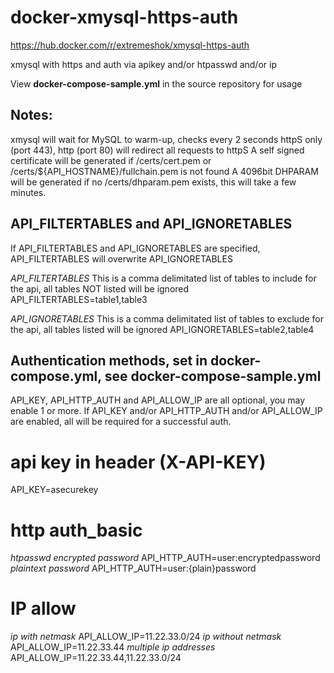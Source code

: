 # docker-xmysql-https-auth

https://hub.docker.com/r/extremeshok/xmysql-https-auth

xmysql with https and auth via apikey and/or htpasswd and/or ip

View **docker-compose-sample.yml** in the source repository for usage

## Notes:
xmysql will wait for MySQL to warm-up, checks every 2 seconds
httpS only (port 443), http (port 80) will redirect all requests to httpS
A self signed certificate will be generated if /certs/cert.pem or /certs/${API_HOSTNAME}/fullchain.pem is not found
A 4096bit DHPARAM will be generated if no /certs/dhparam.pem exists, this will take a few minutes.

## API_FILTERTABLES and API_IGNORETABLES
If API_FILTERTABLES and API_IGNORETABLES are specified, API_FILTERTABLES will overwrite API_IGNORETABLES

*API_FILTERTABLES*
This is a comma delimitated list of tables to include for the api, all tables NOT listed will be ignored
API_FILTERTABLES=table1,table3

*API_IGNORETABLES*
This is a comma delimitated list of tables to exclude for the api, all tables listed will be ignored
API_IGNORETABLES=table2,table4

## Authentication methods, set in docker-compose.yml, see docker-compose-sample.yml
API_KEY, API_HTTP_AUTH and API_ALLOW_IP are all optional, you may enable 1 or more.
If API_KEY and/or API_HTTP_AUTH and/or API_ALLOW_IP are enabled, all will be required for a successful auth.

# api key in header (X-API-KEY)
API_KEY=asecurekey

# http auth_basic
*htpasswd encrypted password*
API_HTTP_AUTH=user:encryptedpassword
*plaintext password*
API_HTTP_AUTH=user:{plain}password

# IP allow
*ip with netmask*
API_ALLOW_IP=11.22.33.0/24
*ip without netmask*
API_ALLOW_IP=11.22.33.44
*multiple ip addresses*
API_ALLOW_IP=11.22.33.44,11.22.33.0/24
